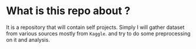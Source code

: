 # What is this repo about ?

It is a repository that will contain self projects. Simply I will gather dataset from various sources mostly from `Kaggle`. and try to do some preprocessing on it and analysis.
